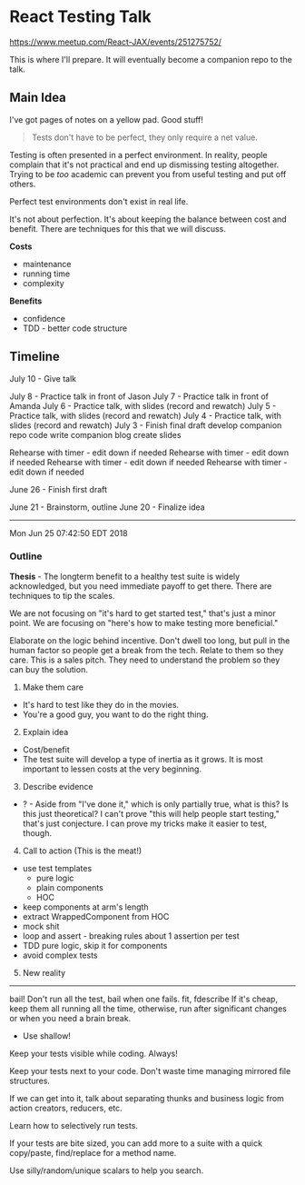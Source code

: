 # React Testing Talk

https://www.meetup.com/React-JAX/events/251275752/

This is where I'll prepare.  It will eventually become a companion repo to the
talk.


## Main Idea

I've got pages of notes on a yellow pad.  Good stuff!

> Tests don't have to be perfect, they only require a net value.


Testing is often presented in a perfect environment.  In reality, people
complain that it's not practical and end up dismissing testing altogether.
Trying to be _too_ academic can prevent you from useful testing and put off
others.

Perfect test environments don't exist in real life.

It's not about perfection.  It's about keeping the balance between cost and
benefit.  There are techniques for this that we will discuss.

**Costs**
* maintenance
* running time
* complexity

**Benefits**
* confidence
* TDD - better code structure


## Timeline

July 10 - Give talk

July 8 - Practice talk in front of Jason
July 7 - Practice talk in front of Amanda
July 6 - Practice talk, with slides (record and rewatch)
July 5 - Practice talk, with slides (record and rewatch)
July 4 - Practice talk, with slides (record and rewatch)
July 3 - Finish final draft
	develop companion repo code
	write companion blog
	create slides

  Rehearse with timer - edit down if needed
  Rehearse with timer - edit down if needed
  Rehearse with timer - edit down if needed
  Rehearse with timer - edit down if needed

June 26 - Finish first draft

June 21 - Brainstorm, outline
June 20 - Finalize idea

---
Mon Jun 25 07:42:50 EDT 2018


### Outline

**Thesis** - The longterm benefit to a healthy test suite is widely
acknowledged, but you need immediate payoff to get there.  There are techniques
to tip the scales.

We are not focusing on "it's hard to get started test," that's just a minor
point.  We are focusing on "here's how to make testing more beneficial."


Elaborate on the logic behind incentive.  Don't dwell too long, but pull in the
human factor so people get a break from the tech.  Relate to them so they care.
This is a sales pitch.  They need to understand the problem so they can buy the
solution.


1. Make them care
* It's hard to test like they do in the movies.
* You're a good guy, you want to do the right thing.

2. Explain idea
* Cost/benefit
* The test suite will develop a type of inertia as it grows.  It is most
  important to lessen costs at the very beginning.

3. Describe evidence
* ? - Aside from "I've done it," which is only partially true, what is this?
  Is this just theoretical?  I can't prove "this will help people start
  testing," that's just conjecture.  I can prove my tricks make it easier to
  test, though.

4. Call to action (This is the meat!)
* use test templates
  * pure logic
  * plain components
  * HOC
* keep components at arm's length
* extract WrappedComponent from HOC
* mock shit
* loop and assert - breaking rules about 1 assertion per test
* TDD pure logic, skip it for components
* avoid complex tests

5. New reality


----


bail!  Don't run all the test, bail when one fails.
fit, fdescribe
If it's cheap, keep them all running all the time, otherwise, run after
significant changes or when you need a brain break.
* Use shallow!

Keep your tests visible while coding.  Always!

Keep your tests next to your code.  Don't waste time managing mirrored file
structures.

If we can get into it, talk about separating thunks and business logic from
action creators, reducers, etc.

Learn how to selectively run tests.

If your tests are bite sized, you can add more to a suite with a quick
copy/paste, find/replace for a method name.

Use silly/random/unique scalars to help you search.
